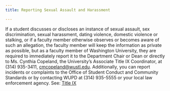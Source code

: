 ```yaml
---
title: Reporting Sexual Assault and Harassment

---
```


If a student discusses or discloses an instance of sexual assault, sex discrimination, sexual harassment, dating violence, domestic violence or stalking, or if a faculty member otherwise observes or becomes aware of such an allegation, the faculty member will keep the information as private as possible, but as a faculty member of Washington University, they are required to immediately report it to the Department Chair or Dean or directly to Ms. Cynthia Copeland, the University’s Associate Title IX Coordinator, at (314) 935-3411, cmcopeland@wustl.edu.  Additionally, you can report incidents or complaints to the Office of Student Conduct and Community Standards or by contacting WUPD at (314) 935-5555 or your local law enforcement agency. See: [Title IX](https://titleix.wustl.edu/)
